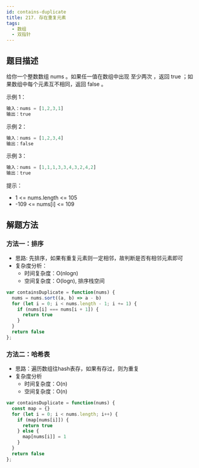 ```yaml
---
id: contains-duplicate
title: 217. 存在重复元素
tags:
  - 数组
  - 双指针
---
```


## 题目描述

给你一个整数数组 nums 。如果任一值在数组中出现 至少两次 ，返回 true ；如果数组中每个元素互不相同，返回 false 。

示例 1：

```js
输入：nums = [1,2,3,1]
输出：true
```

示例 2：

```js
输入：nums = [1,2,3,4]
输出：false
```

示例 3：

```js
输入：nums = [1,1,1,3,3,4,3,2,4,2]
输出：true
```

提示：

- 1 <= nums.length <= 105
- -109 <= nums[i] <= 109

## 解题方法

### 方法一：排序

- 思路: 先排序，如果有重复元素则一定相邻，故判断是否有相邻元素即可
- 复杂度分析：
  - 时间复杂度：O(nlogn)
  - 空间复杂度：O(logn), 排序栈空间

```js
var containsDuplicate = function(nums) {
  nums = nums.sort((a, b) => a - b)
  for (let i = 0; i < nums.length - 1; i += 1) {
    if (nums[i] === nums[i + 1]) {
      return true
    }
  }
  return false
};
```

### 方法二：哈希表

- 思路：遍历数组往hash表存，如果有存过，则为重复
- 复杂度分析
  - 时间复杂度：O(n)
  - 空间复杂度：O(n)

```js
var containsDuplicate = function(nums) {
  const map = {}
  for (let i = 0; i < nums.length; i++) {
    if (map[nums[i]]) {
      return true
    } else {
      map[nums[i]] = 1
    }
  }
  return false
};
```
